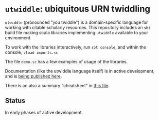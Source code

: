 # `utwiddle`: ubiquitous URN twiddling

`utwiddle` (pronounced "you twiddle") is a domain-specific language for working with citable scholarly resources.  This repository includes an `sbt` build file making scala libraries implementing `utwiddle` available to your environment.

To work with the libraries interactively, run `sbt console`, and within the console, `:load imports.sc`

The file `demo.sc` has a few examples of usage of the libraries.

Documentation (like the utwiddle language itself) is in active development, and is [being published here](https://neelsmith.github.io/utwiddle/).

There is an also a summary "cheatsheet" in [this file](cheatsheet.md).

## Status

In early phases of active development.
